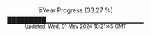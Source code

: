 <p align="center">
⏳Year Progress (33.27 %) <br>
█████████▁▁▁▁▁▁▁▁▁▁▁▁▁▁▁▁▁▁▁▁▁ <br>
<sub>Updated: Wed, 01 May 2024 18:21:45 GMT</sub>
</p>

